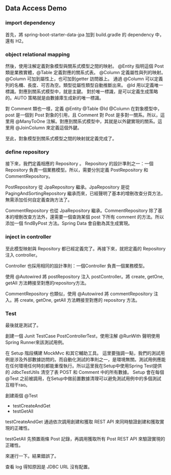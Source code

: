 ## Data Access Demo

### import dependency

首先，將 spring-boot-starter-data-jpa 加到 build.gradle 的 dependency 中，還有 H2。

### object relational mapping

然後，使用注解定義對象模型與關系式模型之間的映射。
@Entity 指明這個 Post 類是業務實體，@Table 定義對應的關系式表。
@Column 定義屬性與列的映射。@Column 可加到屬性上，也可加到getter 訪問器上。
通過 @Column 可以定義列的名穪、長度、可否為空。類型從屬性類型自動推斷出來。
@Id 用以定義唯一標識。對應到關系式模型中，就是主鍵。
對於唯一標識，是可以定義生成策略的。AUTO 策略就是由數據庫生成新的唯一標識。

對 Comment 類也一樣，定義 @Entity @Table @Id @Column
在對象模型中， post 是一個到 Post 對象的引用，且 Comment 對 Post 是多對一關系。所以，這里用 @ManyToOne 注解。對應到關系式模型中，其就是以外鍵實現的關系。這里用 @JoinColumn 來定義這個外鍵。

至此，對象模型到關系式模型之間的映射就定義完成了。

### define repository

接下來，我們定義相應的 Repository 。 Repository 的設計準則之一：一個 Repository 負責一個業務模型。所以，需要分別定義 PostRepository 和 CommentRepository。

PostRepository 從 JpaRepository 繼承。JpaRepository 是從 PagingAndSortingRepository 繼承而來，已經聲明了基本的增刪改查分頁方法，無需添加任何自定義查詢方法了。

CommentRepository 也從 JpaRepository 繼承。CommentRepository 除了基本的增刪改查方法外，還需要一個查詢某個 post 下所有 comment 的方法。所以添加一個 findByPost 方法。Spring Data 會自動為其生成實現。

### inject in controller

至此模型映射與 Repository 都已經定義完了。再接下來，就把定義的 Repository 注入 controller。

Controller 也採用相同的設計準則：一個Controller 負責一個業務模型。

使用 @Autowired 將 postRepository 注入 postController。將 create, getOne, getAll 方法轉接至對應的repository方法。

CommentRepository 也類似，使用 @Autowired 將 commentRepository 注入。將 create, getOne, getAll 方法轉接至對應的 repository 方法。

### Test

最後就是測試了。

創建一個 Junit TestCase PostControllerTest，使用注解 @RunWith 聲明使用Spring Runner來該測試用例。

在 Setup 階段構建 MockMvc 和其它輔助工具。
這里要強調一點，我們的測試用例是涉及外部數據訪問的。而自動化測試的準則之一，是環境無關。測試用例應能在任何環境任何時刻都能重復執行。所以這里我在Setup中使用Spring Test提供的 JdbcTestUtils 清空了表 POST 和 Comment 中的所有數據。 Setup 會在每個 @Test 之前被調用，在Setup中做前置數據清理可以避免測試用例中的多個測試互相干rao。

創建兩個 @Test

* testCreateAndGet
* testGetAll

testCreateAndGet 通過依次調用創建和獲取 REST API 來同時驗證創建和獲取實現的正確性。

testGetAll 先預置兩條 Post 記錄，再調用獲取所有 Post REST API 來驗證實現的正確性。

來運行一下。結果錯誤了。

查看 log 得知原因是 JDBC URL 沒有配置。

